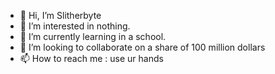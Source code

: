- 👋 Hi, I’m Slitherbyte
- 👀 I’m interested in nothing.
- 🌱 I’m currently learning in a school.
- 💞️ I’m looking to collaborate on a share of 100 million dollars
- 📫 How to reach me : use ur hands

<!---
SlitherByte/SlitherByte is a ✨ special ✨ repository because its `README.md` (this file) appears on your GitHub profile.
You can click the Preview link to take a look at your changes.
--->
